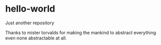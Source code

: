 # hello-world
Just another repository

Thanks to mister torvalds for making the mankind to abstract everything even none abstractable at all.
